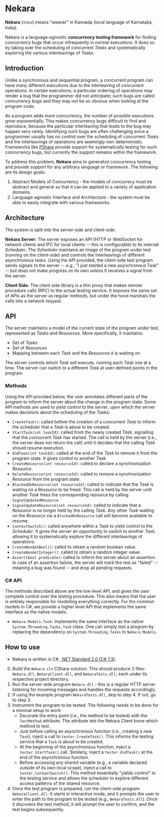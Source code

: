 # Nekara

**Nekara** (ನೇಕಾರ) means "weaver" in Kannada (local language of Karnataka, India).

Nekara is a language-agnostic **concurrency testing framework** for finding concurrency bugs that occur infrequently in normal executions. It does so by taking over the scheduling of concurrent *Tasks* and systematically exploring the various interleavings of *Tasks*.


## Introduction

Unlike a synchronous and sequential program, a concurrent program can have many different executions due to the interleaving of concurrent operations. In certain executions, a particular ordering of operations may render a bug that the programmer did not anticipate; such bugs are called *concurrency bugs* and they may not be so obvious when looking at the program code.

As a program adds more concurrency, the number of possible executions grow exponentially. This makes concurrency bugs difficult to find and reproduce, because the particular interleaving that leads to the bug may happen very rarely. Identifying such bugs are often challenging since a programmer usually has no control over the scheduling of concurrent *Tasks* and the interleavings of operations are seemingly non-deterministic. Frameworks like [PSharp](https://github.com/p-org/PSharp) provide support for systematically testing for such concurrency bugs, but currently the support remains within the framework.

To address this problem, **Nekara** aims to generalize concurrency testing and provide support for any arbitrary language or framework. The following are its design goals:

1. Abstract Models of Concurrency - the models of concurrecy must be abstract and general so that it can be applied to a variety of application domains.
2. Language-agnostic Interface and Architecture - the system must be able to easily integrate with various frameworks.


## Architecture

The system is split into the server-side and client-side.

**Nekara Server:** The server exposes an API (HTTP or WebSocket for network clients and IPC for local clients -- this is configurable) to its internal *Scheduler*. The *Scheduler* maintains an image of the program under test (running on the client-side) and controls the interleavings of different asynchronous tasks. Using the API provided, the client-side test program sends signals to the server -- e.g., "I just started a new asynchronous Task" -- but does not make progress on its own unless it receives a signal from the server.

**Client Side:** The client side library is a thin proxy that makes remote procedure calls (RPC) to the actual testing service. It exposes the same set of APIs as the server as regular methods, but under the hood marshals the calls into a network request.


## API

The server maintains a model of the current state of the program under test, represented as *Tasks* and *Resources*. More specifically, it maintains:

* Set of *Tasks*
* Set of *Resources*
* Mapping between each *Task* and the *Resources* it is waiting on

The server controls which *Task* will execute, running each *Task* one at a time. The server can switch to a different *Task* at user-defined points in the program.

### Methods

Using the API provided below, the user annotates different parts of the program to inform the server about the change in the program state. Some API methods are used to yield control to the server, upon which the server makes decisions about the scheduling of the *Tasks*:

* `CreateTask()`: called before the creation of a concurrent *Task* to inform the scheduler that a *Task* is about to be created.
* `StartTask(int taskId)`: called from the newly created *Task*, signalling that the concurrent *Task* has started. The call is held by the server (i.e., the server does not return the call) until it decides that the calling *Task* should resume execution.
* `EndTask(int taskId)`: called at the end of the *Task* to remove it from the program state. It gives control to another *Task*.
* `CreateResource(int resourceId)`: called to declare a synchronization *Resource*.
* `DeleteResource(int resourceId)`: called to remove a synchronization *Resource* from the program state.
* `BlockedOnResource(int resourceId)`: called to indicate that the *Task* is waiting on a *Resource* to be freed. This call is held by the server until another *Task* frees the corresponding resource by calling `SignalUpdatedResource`.
* `SignalUpdateResource(int resourceId)`: called to indicate that a *Resource* is no longer held by the calling *Task*. Any other *Task* waiting on the *Resource* via a `BlockedOnResource` call will become available to resume.
* `ContextSwitch()`: called anywhere within a *Task* to yield control to the *Scheduler*. It gives the server an opportunity to switch to another *Task*, allowing it to systematically explore the different interleavings of operations.
* `CreateNondetBool()`: called to obtain a random boolean value.
* `CreateNondetInteger()`: called to obtain a random integer value.
* `Assert(bool predicate)`: called to inform the server about an assertion. In case of an assertion failure, the server will mark the test as "failed" -- meaning a bug was found -- and drop all pending requests.

### C\# API

The methods described above are the low-level API, and gives the user complete control over the testing procedure. This also means that the user is entirely responsible for modelling everything correctly. For the common models in C\#, we provide a higher level API that implements the same interface as the native models.

* `Nekara.Models.Task`: implements the same interface as the native `System.Threading.Tasks.Task` class. One can simply test a program by replacing the dependency on `System.Threading.Tasks` to `Nekara.Models`.


## How to use

* Nekara is written in C#, [.NET Standard 2.0 (C# 7.3)](https://docs.microsoft.com/en-us/dotnet/csharp/language-reference/configure-language-version).

0. Build the `Nekara.sln` CSharp solution. This should produce 3 files: `Nekara.dll`, `NekaraClient.dll`, and `NekaraTests.dll`; each under its respective project directory.
1. Run the server-side program `Nekara.dll` - this is a regular HTTP server listening for incoming messages and handles the requests accordingly.
2. If using the example program `NekaraTests.dll`, skip to step 4. If not, go to step 3.
3. Instrument the program to be tested. The following needs to be done for a minimal setup to work:
    * Decorate the entry point (i.e., the method to be tested) with the `TestMethod` attribute. The attribute lets the Nekara Client know which method to test.
    * Just before calling an asynchronous function (i.e., creating a new `Task`), inject a call to `tester.CreateTask()`. This informs the testing service that a `Task` is about to be created.
    * At the beginning of the asynchronous function, inject a `tester.StartTask()` call. Similarly, inject a `tester.EndTask()` at the end of the asynchronous function.
    * Before accessing any shared variable (e.g., a variable declared outside of its own local scope), inject a call to `tester.ContextSwitch()`. This method essentially "yields control" to the testing service and allows the scheduler to explore different access patterns of the shared resource.
4. Once the test program is prepared, run the client-side program `NekaraClient.dll`. It starts in interactive mode, and it prompts the user to enter the path to the program to be tested (e.g., `NekaraTests.dll`). Once it discovers the test method, it will prompt the user to confirm, and the test begins subsequently.
